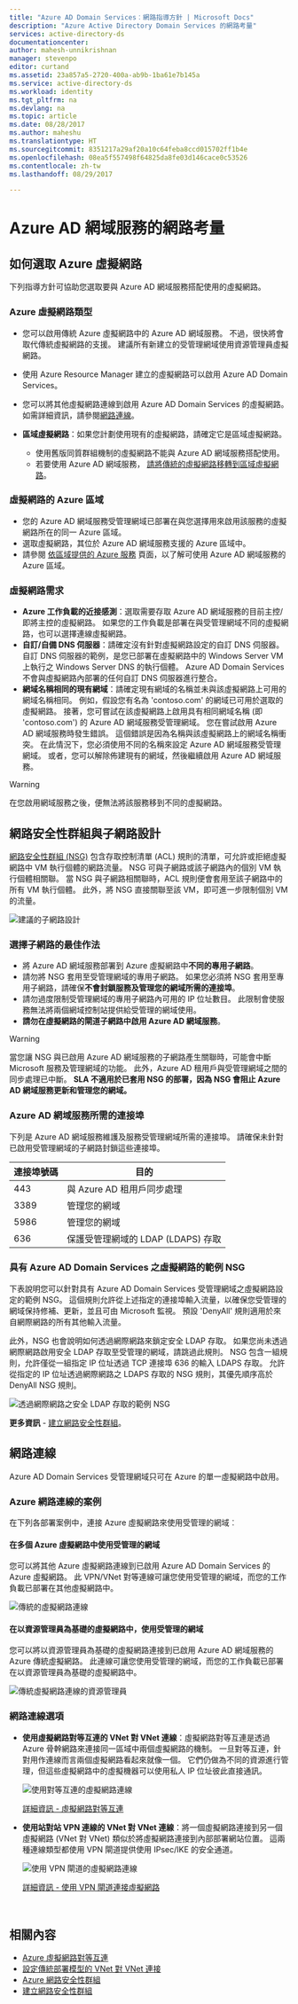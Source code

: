 ```yaml
---
title: "Azure AD Domain Services︰網路指導方針 | Microsoft Docs"
description: "Azure Active Directory Domain Services 的網路考量"
services: active-directory-ds
documentationcenter: 
author: mahesh-unnikrishnan
manager: stevenpo
editor: curtand
ms.assetid: 23a857a5-2720-400a-ab9b-1ba61e7b145a
ms.service: active-directory-ds
ms.workload: identity
ms.tgt_pltfrm: na
ms.devlang: na
ms.topic: article
ms.date: 08/28/2017
ms.author: maheshu
ms.translationtype: HT
ms.sourcegitcommit: 8351217a29af20a10c64feba8ccd015702ff1b4e
ms.openlocfilehash: 08ea5f557498f64825da8fe03d146cace0c53526
ms.contentlocale: zh-tw
ms.lasthandoff: 08/29/2017

---
```

# <a name="networking-considerations-for-azure-ad-domain-services"></a>Azure AD 網域服務的網路考量
## <a name="how-to-select-an-azure-virtual-network"></a>如何選取 Azure 虛擬網路
下列指導方針可協助您選取要與 Azure AD 網域服務搭配使用的虛擬網路。

### <a name="type-of-azure-virtual-network"></a>Azure 虛擬網路類型
* 您可以啟用傳統 Azure 虛擬網路中的 Azure AD 網域服務。 不過，很快將會取代傳統虛擬網路的支援。 建議所有新建立的受管理網域使用資源管理員虛擬網路。
* 使用 Azure Resource Manager 建立的虛擬網路可以啟用 Azure AD Domain Services。
* 您可以將其他虛擬網路連線到啟用 Azure AD Domain Services 的虛擬網路。 如需詳細資訊，請參閱[網路連線](active-directory-ds-networking.md#network-connectivity)。
* **區域虛擬網路**：如果您計劃使用現有的虛擬網路，請確定它是區域虛擬網路。

  * 使用舊版同質群組機制的虛擬網路不能與 Azure AD 網域服務搭配使用。
  * 若要使用 Azure AD 網域服務， [請將傳統的虛擬網路移轉到區域虛擬網路](../virtual-network/virtual-networks-migrate-to-regional-vnet.md)。

### <a name="azure-region-for-the-virtual-network"></a>虛擬網路的 Azure 區域
* 您的 Azure AD 網域服務受管理網域已部署在與您選擇用來啟用該服務的虛擬網路所在的同一 Azure 區域。
* 選取虛擬網路，其位於 Azure AD 網域服務支援的 Azure 區域中。
* 請參閱 [依區域提供的 Azure 服務](https://azure.microsoft.com/regions/#services/) 頁面，以了解可使用 Azure AD 網域服務的 Azure 區域。

### <a name="requirements-for-the-virtual-network"></a>虛擬網路需求
* **Azure 工作負載的近接感測**：選取需要存取 Azure AD 網域服務的目前主控/即將主控的虛擬網路。 如果您的工作負載是部署在與受管理網域不同的虛擬網路，也可以選擇連線虛擬網路。
* **自訂/自備 DNS 伺服器**：請確定沒有針對虛擬網路設定的自訂 DNS 伺服器。 自訂 DNS 伺服器的範例，是您已部署在虛擬網路中的 Windows Server VM 上執行之 Windows Server DNS 的執行個體。 Azure AD Domain Services 不會與虛擬網路內部署的任何自訂 DNS 伺服器進行整合。
* **網域名稱相同的現有網域**：請確定現有網域的名稱並未與該虛擬網路上可用的網域名稱相同。 例如，假設您有名為 'contoso.com' 的網域已可用於選取的虛擬網路。 接著，您可嘗試在該虛擬網路上啟用具有相同網域名稱 (即 'contoso.com') 的 Azure AD 網域服務受管理網域。 您在嘗試啟用 Azure AD 網域服務時發生錯誤。 這個錯誤是因為名稱與該虛擬網路上的網域名稱衝突。 在此情況下，您必須使用不同的名稱來設定 Azure AD 網域服務受管理網域。 或者，您可以解除佈建現有的網域，然後繼續啟用 Azure AD 網域服務。

> [!WARNING]
> 在您啟用網域服務之後，便無法將該服務移到不同的虛擬網路。
>
>

## <a name="network-security-groups-and-subnet-design"></a>網路安全性群組與子網路設計
[網路安全性群組 (NSG)](../virtual-network/virtual-networks-nsg.md) 包含存取控制清單 (ACL) 規則的清單，可允許或拒絕虛擬網路中 VM 執行個體的網路流量。 NSG 可與子網路或該子網路內的個別 VM 執行個體相關聯。 當 NSG 與子網路相關聯時，ACL 規則便會套用至該子網路中的所有 VM 執行個體。 此外，將 NSG 直接關聯至該 VM，即可進一步限制個別 VM 的流量。

![建議的子網路設計](./media/active-directory-domain-services-design-guide/vnet-subnet-design.png)

### <a name="best-practices-for-choosing-a-subnet"></a>選擇子網路的最佳作法
* 將 Azure AD 網域服務部署到 Azure 虛擬網路中**不同的專用子網路**。
* 請勿將 NSG 套用至受管理網域的專用子網路。 如果您必須將 NSG 套用至專用子網路，請確保**不會封鎖服務及管理您的網域所需的連接埠**。
* 請勿過度限制受管理網域的專用子網路內可用的 IP 位址數目。 此限制會使服務無法將兩個網域控制站提供給受管理的網域使用。
* **請勿在虛擬網路的閘道子網路中啟用 Azure AD 網域服務**。

> [!WARNING]
> 當您讓 NSG 與已啟用 Azure AD 網域服務的子網路產生關聯時，可能會中斷 Microsoft 服務及管理網域的功能。 此外，Azure AD 租用戶與受管理網域之間的同步處理已中斷。 **SLA 不適用於已套用 NSG 的部署，因為 NSG 會阻止 Azure AD 網域服務更新和管理您的網域。**
>
>

### <a name="ports-required-for-azure-ad-domain-services"></a>Azure AD 網域服務所需的連接埠
下列是 Azure AD 網域服務維護及服務受管理網域所需的連接埠。 請確保未針對已啟用受管理網域的子網路封鎖這些連接埠。

| 連接埠號碼 | 目的 |
| --- | --- |
| 443 |與 Azure AD 租用戶同步處理 |
| 3389 |管理您的網域 |
| 5986 |管理您的網域 |
| 636 |保護受管理網域的 LDAP (LDAPS) 存取 |

### <a name="sample-nsg-for-virtual-networks-with-azure-ad-domain-services"></a>具有 Azure AD Domain Services 之虛擬網路的範例 NSG
下表說明您可以針對具有 Azure AD Domain Services 受管理網域之虛擬網路設定的範例 NSG。 這個規則允許從上述指定的連接埠輸入流量，以確保您受管理的網域保持修補、更新，並且可由 Microsoft 監視。 預設 'DenyAll' 規則適用於來自網際網路的所有其他輸入流量。

此外，NSG 也會說明如何透過網際網路來鎖定安全 LDAP 存取。 如果您尚未透過網際網路啟用安全 LDAP 存取至受管理的網域，請跳過此規則。 NSG 包含一組規則，允許僅從一組指定 IP 位址透過 TCP 連接埠 636 的輸入 LDAPS 存取。 允許從指定的 IP 位址透過網際網路之 LDAPS 存取的 NSG 規則，其優先順序高於 DenyAll NSG 規則。

![透過網際網路之安全 LDAP 存取的範例 NSG](./media/active-directory-domain-services-admin-guide/secure-ldap-sample-nsg.png)

**更多資訊** - [建立網路安全性群組](../virtual-network/virtual-networks-create-nsg-arm-pportal.md)。


## <a name="network-connectivity"></a>網路連線
Azure AD Domain Services 受管理網域只可在 Azure 的單一虛擬網路中啟用。

### <a name="scenarios-for-connecting-azure-networks"></a>Azure 網路連線的案例
在下列各部署案例中，連接 Azure 虛擬網路來使用受管理的網域︰

#### <a name="use-the-managed-domain-in-more-than-one-azure-virtual-network"></a>在多個 Azure 虛擬網路中使用受管理的網域
您可以將其他 Azure 虛擬網路連線到已啟用 Azure AD Domain Services 的 Azure 虛擬網路。 此 VPN/VNet 對等連線可讓您使用受管理的網域，而您的工作負載已部署在其他虛擬網路中。

![傳統的虛擬網路連線](./media/active-directory-domain-services-design-guide/classic-vnet-connectivity.png)

#### <a name="use-the-managed-domain-in-a-resource-manager-based-virtual-network"></a>在以資源管理員為基礎的虛擬網路中，使用受管理的網域
您可以將以資源管理員為基礎的虛擬網路連接到已啟用 Azure AD 網域服務的 Azure 傳統虛擬網路。 此連線可讓您使用受管理的網域，而您的工作負載已部署在以資源管理員為基礎的虛擬網路中。

![傳統虛擬網路連線的資源管理員](./media/active-directory-domain-services-design-guide/classic-arm-vnet-connectivity.png)

### <a name="network-connection-options"></a>網路連線選項
* **使用虛擬網路對等互連的 VNet 對 VNet 連線**：虛擬網路對等互連是透過 Azure 骨幹網路來連接同一區域中兩個虛擬網路的機制。 一旦對等互連，針對用作連線而言兩個虛擬網路看起來就像一個。 它們仍做為不同的資源進行管理，但這些虛擬網路中的虛擬機器可以使用私人 IP 位址彼此直接通訊。

    ![使用對等互連的虛擬網路連線](./media/active-directory-domain-services-design-guide/vnet-peering.png)

    [詳細資訊 - 虛擬網路對等互連](../virtual-network/virtual-network-peering-overview.md)
    
* **使用站對站 VPN 連線的 VNet 對 VNet 連線**：將一個虛擬網路連接到另一個虛擬網路 (VNet 對 VNet) 類似於將虛擬網路連接到內部部署網站位置。 這兩種連線類型都使用 VPN 閘道提供使用 IPsec/IKE 的安全通道。

    ![使用 VPN 閘道的虛擬網路連線](./media/active-directory-domain-services-design-guide/vnet-connection-vpn-gateway.jpg)

    [詳細資訊 - 使用 VPN 閘道連接虛擬網路](../vpn-gateway/virtual-networks-configure-vnet-to-vnet-connection.md)

<br>

## <a name="related-content"></a>相關內容
* [Azure 虛擬網路對等互連](../virtual-network/virtual-network-peering-overview.md)
* [設定傳統部署模型的 VNet 對 VNet 連接](../vpn-gateway/virtual-networks-configure-vnet-to-vnet-connection.md)
* [Azure 網路安全性群組](../virtual-network/virtual-networks-nsg.md)
* [建立網路安全性群組](../virtual-network/virtual-networks-create-nsg-arm-pportal.md)


